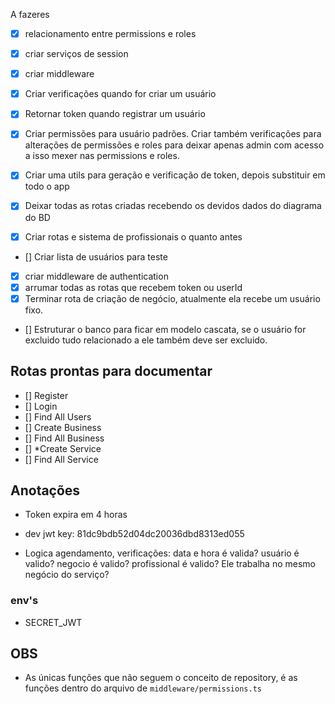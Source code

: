 A fazeres
- [x] relacionamento entre permissions e roles
- [x] criar serviços de session
- [x] criar middleware

- [x] Criar verificações quando for criar um usuário
- [x] Retornar token quando registrar um usuário

- [x] Criar permissões para usuário padrões. Criar também verificações para alterações de permissões e roles para deixar apenas admin com acesso a isso mexer nas permissions e roles.

- [x] Criar uma utils para geração e verificação de token, depois substituir em todo o app

- [x] Deixar todas as rotas criadas recebendo os devidos dados do diagrama do BD
- [x] Criar rotas e sistema de profissionais o quanto antes
- [] Criar lista de usuários para teste

- [x] criar middleware de authentication
- [x] arrumar todas as rotas que recebem token ou userId
- [x] Terminar rota de criação de negócio, atualmente ela recebe um usuário fixo.

- [] Estruturar o banco para ficar em modelo cascata, se o usuário for excluido tudo relacionado a ele também deve ser excluido.

## Rotas prontas para documentar
- [] Register
- [] Login
- [] Find All Users
- [] Create Business
- [] Find All Business
- [] *Create Service
- [] Find All Service

## Anotações
- Token expira em 4 horas
- dev jwt key: 81dc9bdb52d04dc20036dbd8313ed055

- Logica agendamento, verificações:
data e hora é valida?
usuário é valido?
negocio é valido?
profissional é valido? Ele trabalha no mesmo negócio do serviço?

### env's
- SECRET_JWT

## OBS
- As únicas funções que não seguem o conceito de repository, é as funções dentro do arquivo de `middleware/permissions.ts`